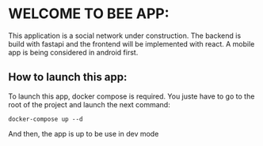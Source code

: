 # WELCOME TO BEE APP:
This application is a social network under construction.
The backend is build with fastapi and the frontend will be
implemented with react. A mobile app is being considered
in android first.

## How to launch this app:
To launch this app, docker compose is required.
You juste have to go to the root of the project and launch
the next command:
```
docker-compose up --d
```
And then, the app is up to be use in dev mode
